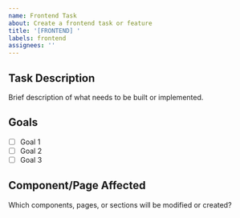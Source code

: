 ```yaml
---
name: Frontend Task
about: Create a frontend task or feature
title: '[FRONTEND] '
labels: frontend
assignees: ''
---
```


## Task Description
Brief description of what needs to be built or implemented.

## Goals
- [ ] Goal 1
- [ ] Goal 2
- [ ] Goal 3

## Component/Page Affected
Which components, pages, or sections will be modified or created?
